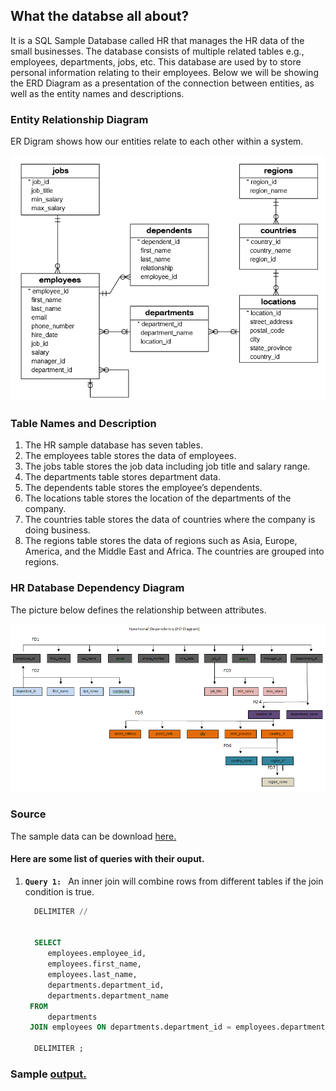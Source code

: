 ## What the databse all about?

It is a SQL Sample Database called HR that manages the HR data of the small businesses. The database consists of multiple related tables e.g., employees, departments, jobs, etc. This database are used by to store personal information relating to their employees. Below we will be showing the ERD Diagram as a presentation of the connection between entities, as well as the entity names and descriptions.


### Entity Relationship Diagram

ER Digram shows how our entities relate to each other within a system.

![image](https://github.com/biancacortez/HRdatabase/blob/main/img/ERD.PNG)

### Table Names and Description
1.	The HR sample database has seven tables.
2.	The employees table stores the data of employees.
3.	The jobs table stores the job data including job title and salary range.
4.	The departments table stores department data.
5.	The dependents table stores the employee’s dependents.
6.	The locations table stores the location of the departments of the company.
7.	The countries table stores the data of countries where the company is doing business.
8.	The regions table stores the data of regions such as Asia, Europe, America, and the Middle East and Africa. The countries are grouped into regions.

### HR Database Dependency Diagram
The picture below defines the relationship between attributes.

![image](https://github.com/biancacortez/HRdatabase/blob/main/img/FDD.PNG)

### Source
The sample data can be download [here.](https://www.sqltutorial.org/what-is-sql/)

#### Here are some list of queries with their ouput.
   1. **`Query 1: `**
      An inner join will combine rows from different tables if the join condition is true.
   
       ```SQL
         DELIMITER //
         
         
         SELECT
            employees.employee_id,
            employees.first_name,
            employees.last_name,
            departments.department_id,
            departments.department_name
        FROM
            departments
        JOIN employees ON departments.department_id = employees.department_id //

         DELIMITER ;
       ```
   ### Sample [output.](https://github.com/biancacortez/HRdatabase/blob/main/img/ouput/5.PNG)
    
